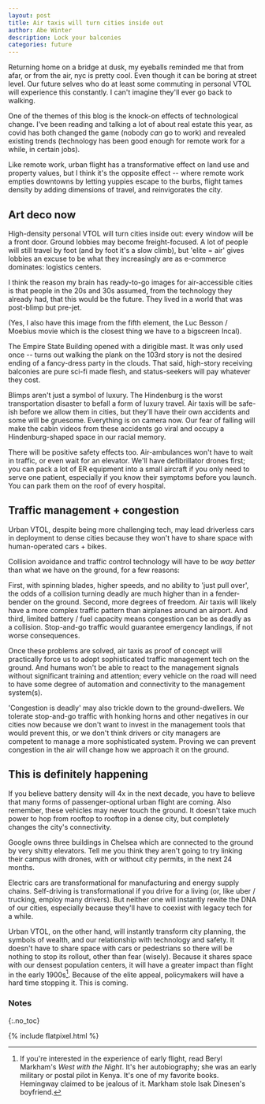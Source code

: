 ```yaml
---
layout: post
title: Air taxis will turn cities inside out
author: Abe Winter
description: Lock your balconies
categories: future
---
```


Returning home on a bridge at dusk, my eyeballs reminded me that from afar, or from the air, nyc is pretty cool.
Even though it can be boring at street level.
Our future selves who do at least some commuting in personal VTOL will experience this constantly.
I can't imagine they'll ever go back to walking.

One of the themes of this blog is the knock-on effects of technological change.
I've been reading and talking a lot of about real estate this year, as covid has both changed the game (nobody *can* go to work) and revealed existing trends (technology has been good enough for remote work for a while, in certain jobs).

Like remote work, urban flight has a transformative effect on land use and property values, but I think it's the opposite effect --
where remote work empties downtowns by letting yuppies escape to the burbs,
flight tames density by adding dimensions of travel, and reinvigorates the city.

## Art deco now

High-density personal VTOL will turn cities inside out: every window will be a front door.
Ground lobbies may become freight-focused.
A lot of people will still travel by foot (and by foot it's a slow climb), but 'elite = air' gives lobbies an excuse to be what they increasingly are as e-commerce dominates: logistics centers.

I think the reason my brain has ready-to-go images for air-accessible cities is that people in the 20s and 30s assumed, from the technology they already had, that this would be the future.
They lived in a world that was post-blimp but pre-jet.

(Yes, I also have this image from the fifth element, the Luc Besson / Moebius movie which is the closest thing we have to a bigscreen Incal).

The Empire State Building opened with a dirigible mast.
It was only used once -- turns out walking the plank on the 103rd story is not the desired ending of a fancy-dress party in the clouds.
That said, high-story receiving balconies are pure sci-fi made flesh, and status-seekers will pay whatever they cost.

Blimps aren't just a symbol of luxury.
The Hindenburg is the worst transportation disaster to befall a form of luxury travel.
Air taxis will be safe-ish before we allow them in cities, but they'll have their own accidents and some will be gruesome.
Everything is on camera now.
Our fear of falling will make the cabin videos from these accidents go viral and occupy a Hindenburg-shaped space in our racial memory.

There will be positive safety effects too.
Air-ambulances won't have to wait in traffic, or even wait for an elevator.
We'll have defibrillator drones first;
you can pack a lot of ER equipment into a small aircraft if you only need to serve one patient, especially if you know their symptoms before you launch.
You can park them on the roof of every hospital.

## Traffic management + congestion

Urban VTOL, despite being more challenging tech, may lead driverless cars in deployment to dense cities because they won't have to share space with human-operated cars + bikes.

Collision avoidance and traffic control technology will have to be *way better* than what we have on the ground, for a few reasons:

First, with spinning blades, higher speeds, and no ability to 'just pull over', the odds of a collision turning deadly are much higher than in a fender-bender on the ground.
Second, more degrees of freedom. Air taxis will likely have a more complex traffic pattern than airplanes around an airport.
And third, limited battery / fuel capacity means congestion can be as deadly as a collision.
Stop-and-go traffic would guarantee emergency landings, if not worse consequences.

Once these problems are solved, air taxis as proof of concept will practically force us to adopt sophisticated traffic management tech on the ground.
And humans won't be able to react to the management signals without significant training and attention; every vehicle on the road will need to have some degree of automation and connectivity to the management system(s).

'Congestion is deadly' may also trickle down to the ground-dwellers.
We tolerate stop-and-go traffic with honking horns and other negatives in our cities now because we don't want to invest in the management tools that would prevent this, or we don't think drivers or city managers are competent to manage a more sophisticated system.
Proving we can prevent congestion in the air will change how we approach it on the ground.

## This is definitely happening

If you believe battery density will 4x in the next decade, you have to believe that many forms of passenger-optional urban flight are coming.
Also remember, these vehicles may never touch the ground.
It doesn't take much power to hop from rooftop to rooftop in a dense city, but completely changes the city's connectivity.

Google owns three buildings in Chelsea which are connected to the ground by very shitty elevators.
Tell me you think they aren't going to try linking their campus with drones, with or without city permits, in the next 24 months.

Electric cars are transformational for manufacturing and energy supply chains.
Self-driving is transformational if you drive for a living (or, like uber / trucking, employ many drivers).
But neither one will instantly rewite the DNA of our cities, especially because they'll have to coexist with legacy tech for a while.

Urban VTOL, on the other hand, will instantly transform city planning, the symbols of wealth, and our relationship with technology and safety.
It doesn't have to share space with cars or pedestrians so there will be nothing to stop its rollout, other than fear (wisely).
Because it shares space with our densest population centers, it will have a greater impact than flight in the early 1900s[^markham].
Because of the elite appeal, policymakers will have a hard time stopping it.
This is coming.

[^markham]: If you're interested in the experience of early flight, read Beryl Markham's *West with the Night*. It's her autobiography; she was an early military or postal pilot in Kenya. It's one of my favorite books. Hemingway claimed to be jealous of it. Markham stole Isak Dinesen's boyfriend.

### Notes
{:.no_toc}

{% include flatpixel.html %}
